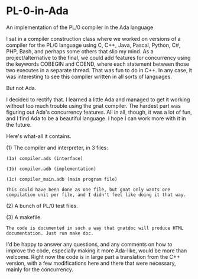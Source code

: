 # PL-0-in-Ada
An implementation of the PL/0 compiler in the Ada language

I sat in a compiler construction class where we worked on versions of a compiler for the PL/0 language using C, C++, Java, Pascal, Python, C#, PHP, Bash, and perhaps some others that slip my mind. As a project/alternative to the final, we could add features for concurrency using the keywords COBEGIN and COEND, where each statement between those two executes in a separate thread. That was fun to do in C++. In any case, it was interesting to see this compiler written in all sorts of languages.

But not Ada.

I decided to rectify that. I learned a little Ada and managed to get it working without too much trouble using the gnat compiler. The hardest part was figuring out Ada's concurrency features. All in all, though, it was a lot of fun, and I find Ada to be a beautiful language. I hope I can work more with it in the future.

Here's what-all it contains.

(1) The compiler and interpreter, in 3 files:

    (1a) compiler.ads (interface)
    
    (1b) compiler.adb (implementation)
    
    (1c) compiler_main.adb (main program file)
    
    This could have been done as one file, but gnat only wants one compilation unit per file, and I didn't feel like doing it that way.
    
(2) A bunch of PL/0 test files.

(3) A makefile.
    
    The code is documented in such a way that gnatdoc will produce HTML documentation. Just run make doc.

I'd be happy to answer any questions, and any comments on how to improve the code, especially making it more Ada-like, would be more than welcome. Right now the code is in large part a translation from the C++ version, with a few modifications here and there that were necessary, mainly for the concurrency.
